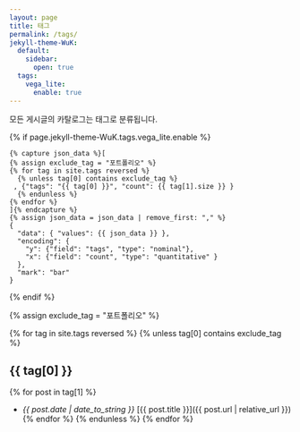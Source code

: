 ```yaml
---
layout: page
title: 태그
permalink: /tags/
jekyll-theme-WuK:
  default:
    sidebar:
      open: true
  tags:
    vega_lite:
      enable: true
---
```


모든 게시글의 카탈로그는 태그로 분류됩니다.

{% if page.jekyll-theme-WuK.tags.vega_lite.enable %}

```vega-lite
{% capture json_data %}[
{% assign exclude_tag = "포트폴리오" %}
{% for tag in site.tags reversed %}
  {% unless tag[0] contains exclude_tag %}
 , {"tags": "{{ tag[0] }}", "count": {{ tag[1].size }} }
  {% endunless %}
{% endfor %}
]{% endcapture %}
{% assign json_data = json_data | remove_first: "," %}
{
  "data": { "values": {{ json_data }} },
  "encoding": {
    "y": {"field": "tags", "type": "nominal"},
    "x": {"field": "count", "type": "quantitative" }
  },
  "mark": "bar"
}
```

{% endif %}

{% assign exclude_tag = "포트폴리오" %}

{% for tag in site.tags reversed %} 
  {% unless tag[0] contains exclude_tag %}
## {{ tag[0] }}

{% for post in tag[1] %}
- *{{ post.date | date_to_string }}* [{{ post.title }}]({{ post.url | relative_url }}){% endfor %}
  {% endunless %}
{% endfor %}
